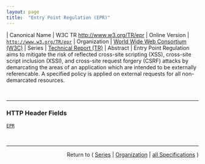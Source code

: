 ```yaml
---
layout: page
title:  "Entry Point Regulation (EPR)"
---
```


| Canonical Name | W3C TR http://www.w3.org/TR/epr
| Online Version | [`http://www.w3.org/TR/epr`](http://www.w3.org/TR/epr)
| Organization | [World Wide Web Consortium (W3C)](..)
| Series | [Technical Report (TR)](.)
| Abstract | Entry Point Regulation aims to mitigate the risk of reflected cross-site scripting (XSS), cross-site script inclusion (XSSI), and cross-site request forgery (CSRF) attacks by demarcating the areas of an application which are intended to be externally referencable. A specified policy is applied on external requests for all non-demarcated resources.

<br/>
<hr/>

### HTTP Header Fields

[`EPR`](/concepts/http-header/EPR "Servers may request the protections outlined by Entry Point Regulation (EPR) by sending an EPR HTTP response header field along with a response.")



<br/>
<hr/>

<p style="text-align: right">Return to ( <a href="./">Series</a> | <a href="../">Organization</a> | <a href="../../">all Specifications</a> )</p>